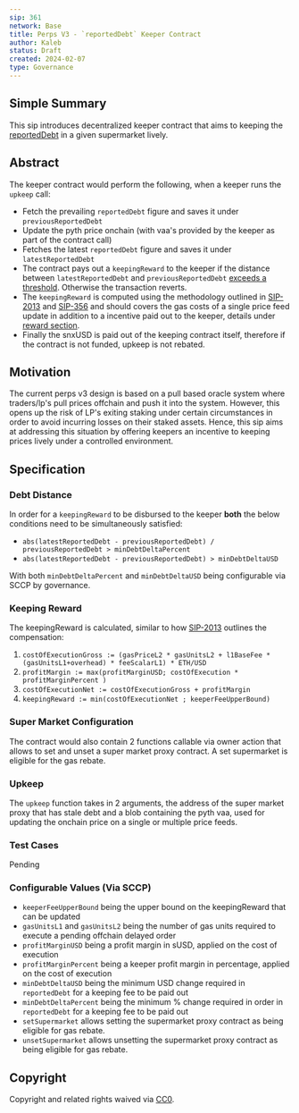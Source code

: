 ```yaml
---
sip: 361
network: Base
title: Perps V3 - `reportedDebt` Keeper Contract
author: Kaleb
status: Draft
created: 2024-02-07
type: Governance
---
```


<!--You can leave these HTML comments in your merged SCCP and delete the visible duplicate text guides, they will not appear and may be helpful to refer to if you edit it again. This is the suggested template for new SCCPs. Note that an SCCP number will be assigned by an editor. When opening a pull request to submit your SCCP, please use an abbreviated title in the filename, `sccp-draft_title_abbrev.md`. The title should be 44 characters or less.-->

## Simple Summary

<!--"If you can't explain it simply, you don't understand it well enough." Provide a simplified and layman-accessible explanation of the SCCP.-->

This sip introduces decentralized keeper contract that aims to keeping  the [reportedDebt](https://github.com/Synthetixio/synthetix-v3/blob/main/markets/perps-market/contracts/modules/PerpsMarketFactoryModule.sol#L114) in a given supermarket lively.

## Abstract

<!--A short (~200 word) description of the variable change proposed.-->
The keeper contract would perform the following, when a keeper runs the `upkeep` call:
- Fetch the prevailing `reportedDebt` figure and saves it under `previousReportedDebt`
- Update the pyth price onchain (with vaa's provided by the keeper as part of the contract call)
- Fetches the latest `reportedDebt` figure and saves it under `latestReportedDebt`
- The contract pays out a `keepingReward` to the keeper if the distance between `latestReportedDebt` and `previousReportedDebt` [exceeds a threshold](#debt-distance). Otherwise the transaction reverts.
- The `keepingReward` is computed using the methodology outlined in [SIP-2013](https://sips.synthetix.io/sips/sip-2013/) and [SIP-356](https://sips.synthetix.io/sips/sip-356/) and should covers the gas costs of a single price feed update in addition to a incentive paid out to the keeper, details under [reward section](#keeping-reward). 
- Finally the snxUSD is paid out of the keeping contract itself, therefore if the contract is not funded, upkeep is not rebated.

## Motivation

<!--The motivation is critical for SCCPs that want to update variables within Synthetix. It should clearly explain why the existing variable is not incentive aligned. SCCP submissions without sufficient motivation may be rejected outright.-->

The current perps v3 design is based on a pull based oracle system where traders/lp's pull prices offchain and push it into the system. However, this opens up the risk of LP's exiting staking under certain circumstances in order to avoid incurring losses on their staked assets. Hence, this sip aims at addressing this situation by offering keepers an incentive to keeping prices lively under a controlled environment.

## Specification

<!--The therefore specification should describe the syntax and semantics of new feature, there are five sections
1. Overview
2. Rationale
3. Technical Specification
4. Test Cases
5. Configurable Values
-->

### Debt Distance

In order for a `keepingReward` to be disbursed to the keeper **both** the below conditions need to be simultaneously satisfied:
- `abs(latestReportedDebt - previousReportedDebt) / previousReportedDebt > minDebtDeltaPercent`
- `abs(latestReportedDebt - previousReportedDebt) > minDebtDeltaUSD`

With both `minDebtDeltaPercent` and `minDebtDeltaUSD` being configurable via SCCP by governance.

### Keeping Reward

The keepingReward is calculated, similar to how [SIP-2013](https://sips.synthetix.io/sips/sip-2013/) outlines the compensation:
 1) `costOfExecutionGross := (gasPriceL2 * gasUnitsL2 + l1BaseFee * (gasUnitsL1+overhead) * feeScalarL1) * ETH/USD`
 2) `profitMargin := max(profitMarginUSD; costOfExecution * profitMarginPercent )`
 3) `costOfExecutionNet := costOfExecutionGross + profitMargin`
 4) `keepingReward := min(costOfExecutionNet ; keeperFeeUpperBound)`


### Super Market Configuration

The contract would also contain 2 functions callable via owner action that allows to set and unset a super market proxy contract. A set supermarket is eligible for the gas rebate.

### Upkeep
The `upkeep` function takes in 2 arguments, the address of the super market proxy that has stale debt and a blob containing the pyth vaa, used for updating the onchain price on a single or multiple price feeds. 

### Test Cases

<!--Test cases for an implementation are mandatory for SIPs but can be included with the implementation..-->

Pending 

### Configurable Values (Via SCCP)

<!--Please list all values configurable via SCCP under this implementation.-->
- `keeperFeeUpperBound` being the upper bound on the keepingReward that can be updated
- `gasUnitsL1` and `gasUnitsL2` being the number of gas units required to execute a pending offchain delayed order
- `profitMarginUSD` being a profit margin in sUSD, applied on the cost of execution
- `profitMarginPercent` being a keeper profit margin in percentage, applied on the cost of execution
- `minDebtDeltaUSD` being the minimum USD change required in `reportedDebt` for a keeping fee to be paid out 
- `minDebtDeltaPercent` being the minimum % change required in order in `reportedDebt` for a keeping fee to be paid out 
-  `setSupermarket` allows setting the supermarket proxy contract as being eligible for gas rebate.
-  `unsetSupermarket` allows unsetting the supermarket proxy contract as being eligible for gas rebate.

## Copyright

Copyright and related rights waived via [CC0](https://creativecommons.org/publicdomain/zero/1.0/).
